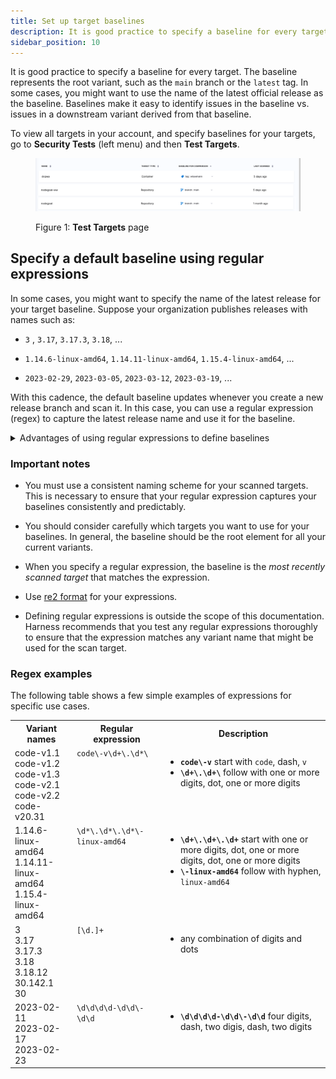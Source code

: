 ```yaml
---
title: Set up target baselines
description: It is good practice to specify a baseline for every target
sidebar_position: 10
---
```


It is good practice to specify a baseline for every target. The baseline represents the root variant, such as the `main` branch or the `latest` tag. In some cases, you might want to use the name of the latest official release as the baseline. Baselines make it easy to identify issues in the baseline vs. issues in a downstream variant derived from that baseline. 

To view all targets in your account, and specify baselines for your targets, go to **Security Tests** (left menu) and then **Test Targets**.

<figure>

![](../../onboard-sto/static/targets-and-baselines.png)

<figcaption>Figure 1: <b>Test Targets</b> page</figcaption>

</figure>

## Specify a default baseline using regular expressions

In some cases, you might want to specify the name of the latest release for your target baseline. Suppose your organization publishes releases with names such as: 

* `3` , `3.17`, `3.17.3`, `3.18`, ...

* `1.14.6-linux-amd64`, `1.14.11-linux-amd64`, `1.15.4-linux-amd64`, ...

* `2023-02-29`, `2023-03-05`, `2023-03-12`, `2023-03-19`, ... 


With this cadence, the default baseline updates whenever you create a new release branch and scan it. In this case, you can use a regular expression (regex) to capture the latest release name and use it for the baseline. 

<details><summary>Advantages of using regular expressions to define baselines</summary>

Defining your baselines using regular expressions provides significant benefits over using hard-coded strings such as `main` or `latest`. 

* Dynamic baselines more accurately reflect the current "root" element in the context of a real-world software development life cycle. A typical sprint cycle might run like this:
  
  - Publish the current release — for example, `1.2.3` — and merge this branch into `main`. 
  - Create a "next-release" branch — for example, `1.2.4` — from `main`.
  - Create branches from `1.2.4` for different features, hotfixed, and so on. 
  - When the release is ready to publish, merge the various branches into `1.2.4`. 
  - Publish the release, merge `1.2.4` into `main`, create a new release branch such as `1.2.5`, and repeat the cycle.

  Given this cadence, `1.2.4` more accurately reflects the baseline for the current sprint than  `main`. Given a matching regex, the first scan after creating the branch establishes `1.2.4` as the current baseline. This remains the current baseline until `1.2.4` gets merged into `main` and `1.2.5` gets created and scanned.

* Dynamic baselines make it easier to track the introduction and remediation of specific vulnerabilities. The lifecyle of a specific vulnerability might run like this:

   - A new release branch `1.2.3` is created. You scan this branch, which matches your regex, and it becomes the current baseline. 
   - The scan detects a new vulnerability, **vXYZ**, with a severity of MEDIUM.
   - A few sprints later, the vulnerability is remediated in a branch that gets merged into `1.2.7`.
   - `1.2.7` is scanned before getting merged into `main`, and **vXYZ** is no longer in the scan results. 

   <figure>

   ![](../static/dynamic-baselines-example.png)

   <figcaption>Figure 2: Tracking a vulnerability across baselines</figcaption>

   </figure>

</details>

### Important notes

* You must use a consistent naming scheme for your scanned targets. This is necessary to ensure that your regular expression captures your baselines consistently and predictably. 

* You should consider carefully which targets you want to use for your baselines. In general, the baseline should be the root element for all your current variants. 

* When you specify a regular expression, the baseline is the *most recently scanned target* that matches the expression. 

* Use [re2 format](https://github.com/google/re2/wiki/Syntax) for your expressions. 

* Defining regular expressions is outside the scope of this documentation. Harness recommends that you test any regular expressions thoroughly to ensure that the expression matches any variant name that might be used for the scan target.

### Regex examples

The following table shows a few simple examples of expressions for specific use cases.

<table>
    <tr>
        <th>Variant names</th>
        <th>Regular expression</th>
        <th>Description</th>
    </tr>
    <tr>
        <td>code-v1.1 <br /> code-v1.2 <br /> code-v1.3 <br /> code-v2.1 <br /> code-v2.2 <br /> code-v20.31 </td>
        <td valign="top"><code>code\-v\d+\.\d*\</code></td>
        <td valign="top">
            <ul>
                <li><code><b>code\-v</b></code> start with <code>code</code>, dash, <code>v</code> </li>
                <li><code><b>\d+\.\d+\</b></code> follow with one or more digits, dot, one or more digits </li>
            </ul>
        </td>
    </tr>
    <tr>
        <td>1.14.6-linux-amd64<br /> 1.14.11-linux-amd64 <br /> 1.15.4-linux-amd64 </td>
        <td valign="top"><code>\d*\.\d*\.\d*\-linux-amd64</code></td>
        <td valign="top">
            <ul>
                <li><code><b>\d+\.\d+\.\d+</b></code> start with one or more digits, dot, one or more digits, dot, one or more digits </li>
                <li><code><b>\-linux-amd64</b></code> follow with hyphen, <code>linux-amd64</code> </li>
            </ul>
        </td>
    </tr>
    <tr>
        <td>3 <br /> 3.17 <br /> 3.17.3 <br /> 3.18 <br /> 3.18.12 <br /> 30.142.1 <br /> 30 </td>
        <td valign="top"><code>[\d.]+</code></td>
        <td valign="top">
            <ul>
                <li><code><b></b></code> any combination of digits and dots </li>
            </ul>
        </td>
    </tr>
    <tr>
        <td>2023-02-11 <br /> 2023-02-17 <br /> 2023-02-23  </td>
        <td valign="top"><code>\d\d\d\d-\d\d\-\d\d</code></td>
        <td valign="top">
            <ul>
                <li><code><b>\d\d\d\d-\d\d\-\d\d</b></code> four digits, dash, two digis, dash, two digits </li>
            </ul>
        </td>
    </tr>
</table>

